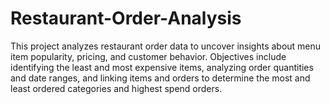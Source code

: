 # Restaurant-Order-Analysis
This project analyzes restaurant order data to uncover insights about menu item popularity, pricing, and customer behavior. Objectives include identifying the least and most expensive items, analyzing order quantities and date ranges, and linking items and orders to determine the most and least ordered categories and highest spend orders.
